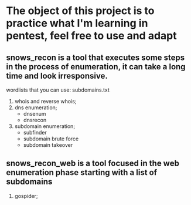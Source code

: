 # The object of this project is to practice what I'm learning in pentest, feel free to use and adapt

## snows_recon is a tool that executes some steps in the process of enumeration, it can take a long time and look irresponsive.

wordlists that you can use:
subdomains.txt

1) whois and reverse whois;
2) dns enumeration;
	- dnsenum
	- dnsrecon
3) subdomain enumeration;
	- subfinder
	- subdomain brute force
	- subdomain takeover

## snows_recon_web is a tool focused in the web enumeration phase starting with a list of subdomains
1) gospider;
